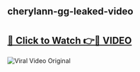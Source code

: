 ## cherylann-gg-leaked-video 

# <h2><a href="http://freeplayer.one?title=cherylann-gg-leaked-video&ref=21J">🔗 Click to Watch 👉🔴 VIDEO</a></h2>

<a href="http://freeplayer.one?title=cherylann-gg-leaked-video&ref=21J" rel="nofollow" data-target="animated-image.originalLink"><img src="https://i.ibb.co.com/xMMVF88/686577567.gif" alt="Viral Video Original" style="max-width: 100%; display: inline-block;" data-target="animated-image.originalImage"></a>

